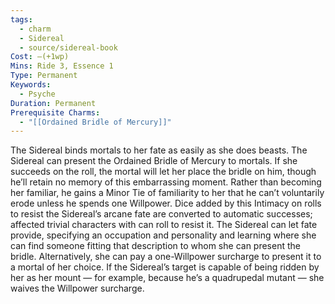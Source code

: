 ```yaml
---
tags:
  - charm
  - Sidereal
  - source/sidereal-book
Cost: —(+1wp)
Mins: Ride 3, Essence 1
Type: Permanent
Keywords:
  - Psyche
Duration: Permanent
Prerequisite Charms:
  - "[[Ordained Bridle of Mercury]]"
---
```

The Sidereal binds mortals to her fate as easily as she does beasts. The Sidereal can present the Ordained Bridle of Mercury to mortals. If she succeeds on the roll, the mortal will let her place the bridle on him, though he’ll retain no memory of this embarrassing moment. Rather than becoming her familiar, he gains a Minor Tie of familiarity to her that he can’t voluntarily erode unless he spends one Willpower. Dice added by this Intimacy on rolls to resist the Sidereal’s arcane fate are converted to automatic successes; affected trivial characters with can roll to resist it. The Sidereal can let fate provide, specifying an occupation and personality and learning where she can find someone fitting that description to whom she can present the bridle. Alternatively, she can pay a one-Willpower surcharge to present it to a mortal of her choice. If the Sidereal’s target is capable of being ridden by her as her mount — for example, because he’s a quadrupedal mutant — she waives the Willpower surcharge.